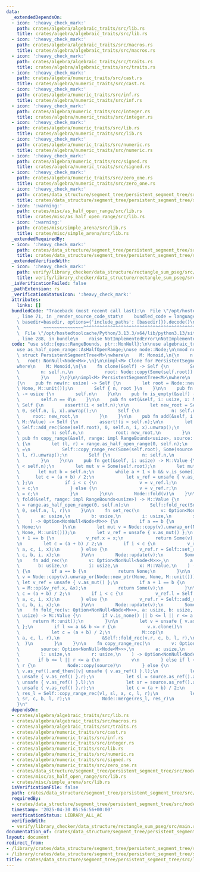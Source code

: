 ```yaml
---
data:
  _extendedDependsOn:
  - icon: ':heavy_check_mark:'
    path: crates/algebra/algebraic_traits/src/lib.rs
    title: crates/algebra/algebraic_traits/src/lib.rs
  - icon: ':heavy_check_mark:'
    path: crates/algebra/algebraic_traits/src/macros.rs
    title: crates/algebra/algebraic_traits/src/macros.rs
  - icon: ':heavy_check_mark:'
    path: crates/algebra/algebraic_traits/src/traits.rs
    title: crates/algebra/algebraic_traits/src/traits.rs
  - icon: ':heavy_check_mark:'
    path: crates/algebra/numeric_traits/src/cast.rs
    title: crates/algebra/numeric_traits/src/cast.rs
  - icon: ':heavy_check_mark:'
    path: crates/algebra/numeric_traits/src/inf.rs
    title: crates/algebra/numeric_traits/src/inf.rs
  - icon: ':heavy_check_mark:'
    path: crates/algebra/numeric_traits/src/integer.rs
    title: crates/algebra/numeric_traits/src/integer.rs
  - icon: ':heavy_check_mark:'
    path: crates/algebra/numeric_traits/src/lib.rs
    title: crates/algebra/numeric_traits/src/lib.rs
  - icon: ':heavy_check_mark:'
    path: crates/algebra/numeric_traits/src/numeric.rs
    title: crates/algebra/numeric_traits/src/numeric.rs
  - icon: ':heavy_check_mark:'
    path: crates/algebra/numeric_traits/src/signed.rs
    title: crates/algebra/numeric_traits/src/signed.rs
  - icon: ':heavy_check_mark:'
    path: crates/algebra/numeric_traits/src/zero_one.rs
    title: crates/algebra/numeric_traits/src/zero_one.rs
  - icon: ':heavy_check_mark:'
    path: crates/data_structure/segment_tree/persistent_segment_tree/src/node.rs
    title: crates/data_structure/segment_tree/persistent_segment_tree/src/node.rs
  - icon: ':warning:'
    path: crates/misc/as_half_open_range/src/lib.rs
    title: crates/misc/as_half_open_range/src/lib.rs
  - icon: ':warning:'
    path: crates/misc/simple_arena/src/lib.rs
    title: crates/misc/simple_arena/src/lib.rs
  _extendedRequiredBy:
  - icon: ':heavy_check_mark:'
    path: crates/data_structure/segment_tree/persistent_segment_tree/src/node.rs
    title: crates/data_structure/segment_tree/persistent_segment_tree/src/node.rs
  _extendedVerifiedWith:
  - icon: ':heavy_check_mark:'
    path: verify/library_checker/data_structure/rectangle_sum_pseg/src/main.rs
    title: verify/library_checker/data_structure/rectangle_sum_pseg/src/main.rs
  _isVerificationFailed: false
  _pathExtension: rs
  _verificationStatusIcon: ':heavy_check_mark:'
  attributes:
    links: []
  bundledCode: "Traceback (most recent call last):\n  File \"/opt/hostedtoolcache/Python/3.13.3/x64/lib/python3.13/site-packages/onlinejudge_verify/documentation/build.py\"\
    , line 71, in _render_source_code_stat\n    bundled_code = language.bundle(stat.path,\
    \ basedir=basedir, options={'include_paths': [basedir]}).decode()\n          \
    \         ~~~~~~~~~~~~~~~^^^^^^^^^^^^^^^^^^^^^^^^^^^^^^^^^^^^^^^^^^^^^^^^^^^^^^^^^^^^^^^^^^\n\
    \  File \"/opt/hostedtoolcache/Python/3.13.3/x64/lib/python3.13/site-packages/onlinejudge_verify/languages/rust.py\"\
    , line 288, in bundle\n    raise NotImplementedError\nNotImplementedError\n"
  code: "use std::{ops::RangeBounds, ptr::NonNull};\n\nuse algebraic_traits::Monoid;\n\
    use as_half_open_range::AsHalfOpenRange;\nuse node::Node;\n\nmod node;\n\npub\
    \ struct PersistentSegmentTree<M>\nwhere\n    M: Monoid,\n{\n    n: usize,\n \
    \   root: NonNull<Node<M>>,\n}\n\nimpl<M> Clone for PersistentSegmentTree<M>\n\
    where\n    M: Monoid,\n{\n    fn clone(&self) -> Self {\n        Self {\n    \
    \        n: self.n,\n            root: Node::copy(Some(self.root)).unwrap(),\n\
    \        }\n    }\n}\n\nimpl<M> PersistentSegmentTree<M>\nwhere\n    M: Monoid,\n\
    {\n    pub fn new(n: usize) -> Self {\n        let root = Node::new_ptr(None,\
    \ None, M::unit());\n        Self { n, root }\n    }\n\n    pub fn len(&self)\
    \ -> usize {\n        self.n\n    }\n\n    pub fn is_empty(&self) -> bool {\n\
    \        self.n == 0\n    }\n\n    pub fn set(&self, i: usize, x: M::Value) ->\
    \ Self {\n        assert!(i < self.n);\n\n        let new_root = Self::set_rec(Some(self.root),\
    \ 0, self.n, i, x).unwrap();\n        Self {\n            n: self.n,\n       \
    \     root: new_root,\n        }\n    }\n\n    pub fn add(&self, i: usize, x:\
    \ M::Value) -> Self {\n        assert!(i < self.n);\n\n        let new_root =\
    \ Self::add_rec(Some(self.root), 0, self.n, i, x).unwrap();\n        Self {\n\
    \            n: self.n,\n            root: new_root,\n        }\n    }\n\n   \
    \ pub fn copy_range(&self, range: impl RangeBounds<usize>, source: &Self) -> Self\
    \ {\n        let (l, r) = range.as_half_open_range(0, self.n);\n        let new_root\
    \ =\n            Self::copy_range_rec(Some(self.root), Some(source.root), 0, self.n,\
    \ l, r).unwrap();\n        Self {\n            n: self.n,\n            root: new_root,\n\
    \        }\n    }\n\n    pub fn get(&self, i: usize) -> M::Value {\n        assert!(i\
    \ < self.n);\n        let mut v = Some(self.root);\n        let mut a = 0;\n \
    \       let mut b = self.n;\n        while a + 1 < b && v.is_some() {\n      \
    \      let c = (a + b) / 2;\n            let v_ref = unsafe { v.as_ref().unwrap().as_ref()\
    \ };\n            if i < c {\n                v = v_ref.l;\n                b\
    \ = c;\n            } else {\n                v = v_ref.r;\n                a\
    \ = c;\n            }\n        }\n\n        Node::fold(v)\n    }\n\n    pub fn\
    \ fold(&self, range: impl RangeBounds<usize>) -> M::Value {\n        let (l, r)\
    \ = range.as_half_open_range(0, self.n);\n        Self::fold_rec(Some(self.root),\
    \ 0, self.n, l, r)\n    }\n\n    fn set_rec(\n        v: Option<NonNull<Node<M>>>,\n\
    \        a: usize,\n        b: usize,\n        i: usize,\n        x: M::Value,\n\
    \    ) -> Option<NonNull<Node<M>>> {\n        if a == b {\n            return\
    \ None;\n        }\n\n        let mut v = Node::copy(v).unwrap_or(Node::new_ptr(None,\
    \ None, M::unit()));\n        let v_ref = unsafe { v.as_mut() };\n        if a\
    \ + 1 == b {\n            v_ref.x = x;\n            return Some(v);\n        }\n\
    \n        let c = (a + b) / 2;\n        if i < c {\n            v_ref.l = Self::set_rec(v_ref.l,\
    \ a, c, i, x);\n        } else {\n            v_ref.r = Self::set_rec(v_ref.r,\
    \ c, b, i, x);\n        }\n\n        Node::update(v);\n        Some(v)\n    }\n\
    \n    fn add_rec(\n        v: Option<NonNull<Node<M>>>,\n        a: usize,\n \
    \       b: usize,\n        i: usize,\n        x: M::Value,\n    ) -> Option<NonNull<Node<M>>>\
    \ {\n        if a == b {\n            return None;\n        }\n\n        let mut\
    \ v = Node::copy(v).unwrap_or(Node::new_ptr(None, None, M::unit()));\n       \
    \ let v_ref = unsafe { v.as_mut() };\n        if a + 1 == b {\n            v_ref.x\
    \ = M::op(&v_ref.x, &x);\n            return Some(v);\n        }\n\n        let\
    \ c = (a + b) / 2;\n        if i < c {\n            v_ref.l = Self::add_rec(v_ref.l,\
    \ a, c, i, x);\n        } else {\n            v_ref.r = Self::add_rec(v_ref.r,\
    \ c, b, i, x);\n        }\n\n        Node::update(v);\n        Some(v)\n    }\n\
    \n    fn fold_rec(v: Option<NonNull<Node<M>>>, a: usize, b: usize, l: usize, r:\
    \ usize) -> M::Value {\n        if v.is_none() || b <= l || r <= a {\n       \
    \     return M::unit();\n        }\n\n        let v = unsafe { v.as_ref().unwrap().as_ref()\
    \ };\n        if l <= a && b <= r {\n            v.x.clone()\n        } else {\n\
    \            let c = (a + b) / 2;\n            M::op(\n                &Self::fold_rec(v.l,\
    \ a, c, l, r),\n                &Self::fold_rec(v.r, c, b, l, r),\n          \
    \  )\n        }\n    }\n\n    fn copy_range_rec(\n        v: Option<NonNull<Node<M>>>,\n\
    \        source: Option<NonNull<Node<M>>>,\n        a: usize,\n        b: usize,\n\
    \        l: usize,\n        r: usize,\n    ) -> Option<NonNull<Node<M>>> {\n \
    \       if b <= l || r <= a {\n            v\n        } else if l <= a && b <=\
    \ r {\n            Node::copy(source)\n        } else {\n            let vl =\
    \ v.as_ref().and_then(|v| unsafe { v.as_ref() }.l);\n            let vr = v.as_ref().and_then(|v|\
    \ unsafe { v.as_ref() }.r);\n            let sl = source.as_ref().and_then(|v|\
    \ unsafe { v.as_ref() }.l);\n            let sr = source.as_ref().and_then(|v|\
    \ unsafe { v.as_ref() }.r);\n            let c = (a + b) / 2;\n            let\
    \ res_l = Self::copy_range_rec(vl, sl, a, c, l, r);\n            let res_r = Self::copy_range_rec(vr,\
    \ sr, c, b, l, r);\n            Node::merge(res_l, res_r)\n        }\n    }\n\
    }\n"
  dependsOn:
  - crates/algebra/algebraic_traits/src/lib.rs
  - crates/algebra/algebraic_traits/src/macros.rs
  - crates/algebra/algebraic_traits/src/traits.rs
  - crates/algebra/numeric_traits/src/cast.rs
  - crates/algebra/numeric_traits/src/inf.rs
  - crates/algebra/numeric_traits/src/integer.rs
  - crates/algebra/numeric_traits/src/lib.rs
  - crates/algebra/numeric_traits/src/numeric.rs
  - crates/algebra/numeric_traits/src/signed.rs
  - crates/algebra/numeric_traits/src/zero_one.rs
  - crates/data_structure/segment_tree/persistent_segment_tree/src/node.rs
  - crates/misc/as_half_open_range/src/lib.rs
  - crates/misc/simple_arena/src/lib.rs
  isVerificationFile: false
  path: crates/data_structure/segment_tree/persistent_segment_tree/src/lib.rs
  requiredBy:
  - crates/data_structure/segment_tree/persistent_segment_tree/src/node.rs
  timestamp: '2025-04-30 05:56:56+00:00'
  verificationStatus: LIBRARY_ALL_AC
  verifiedWith:
  - verify/library_checker/data_structure/rectangle_sum_pseg/src/main.rs
documentation_of: crates/data_structure/segment_tree/persistent_segment_tree/src/lib.rs
layout: document
redirect_from:
- /library/crates/data_structure/segment_tree/persistent_segment_tree/src/lib.rs
- /library/crates/data_structure/segment_tree/persistent_segment_tree/src/lib.rs.html
title: crates/data_structure/segment_tree/persistent_segment_tree/src/lib.rs
---
```

